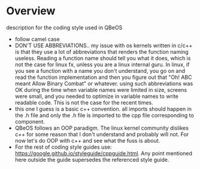 # Overview
description for the coding style used in QBeOS

* follow camel case
* DON'T USE ABBREVIATIONS.. my issue with os kernels written in c/c++ is that 
  they use a lot of abbreviations that renders the function naming useless. 
  Reading a function name should tell you what it does, which is not the case 
  for linux fx, unless you are a linux internal guru. In linux, if you see a function
  with a name you don't understand, you go on and read the function implementation
  and then you figure out that "Oh! ABC meant Allow Binary Combat" or whatever.
  using such abbreviations was OK during the time when variable names were limited in size,
  screens were small, and you needed to optimize in variable names to write readable code.
  This is not the case for the recent times.
* this one I guess is a basic c++ convention. all imports should happen in the .h
  file and only the .h file is imported to the cpp file corresponding to component.
* QBeOS follows an OOP paradigm. The linux kernel community dislikes c++ for some
  reason that I don't understand and probably will not. For now let's do OOP with
  c++ and see what the fuss is about.
* For the rest of coding style guides use: https://google.github.io/styleguide/cppguide.html.
Any point mentioned here outside the guide supersedes the referenced style guide.
